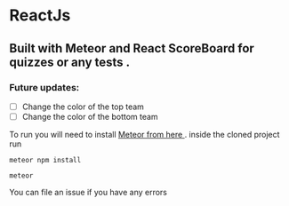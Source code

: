 # ReactJs
## Built with Meteor and React ScoreBoard for quizzes or any tests .

### Future updates:
- [ ] Change the color of the top team
- [ ] Change the color of the bottom team

To run you will need to install [Meteor from here ](https://www.meteor.com) .
inside the cloned project run 

```
meteor npm install

meteor

```

You can file an issue if you have any errors 
